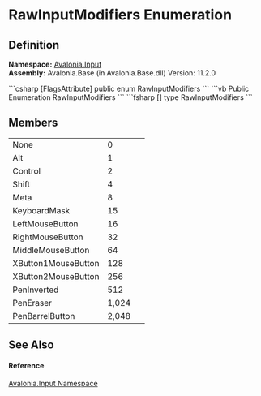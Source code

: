 # RawInputModifiers Enumeration




## Definition
**Namespace:** <a href="N_Avalonia_Input">Avalonia.Input</a>  
**Assembly:** Avalonia.Base (in Avalonia.Base.dll) Version: 11.2.0

<Tabs groupId="api-code-preview">
<TabItem value="csharp" label="C#">
```csharp
[FlagsAttribute]
public enum RawInputModifiers
```
</TabItem>
<TabItem value="vb" label="VB">
```vb
<FlagsAttribute>
Public Enumeration RawInputModifiers
```
</TabItem>
<TabItem value="fsharp" label="F#">
```fsharp
[<FlagsAttribute>]
type RawInputModifiers
```
</TabItem>
</Tabs>



## Members
<table>
<tr>
<td>None</td>
<td>0</td>
<td> </td>
</tr>
<tr>
<td>Alt</td>
<td>1</td>
<td> </td>
</tr>
<tr>
<td>Control</td>
<td>2</td>
<td> </td>
</tr>
<tr>
<td>Shift</td>
<td>4</td>
<td> </td>
</tr>
<tr>
<td>Meta</td>
<td>8</td>
<td> </td>
</tr>
<tr>
<td>KeyboardMask</td>
<td>15</td>
<td> </td>
</tr>
<tr>
<td>LeftMouseButton</td>
<td>16</td>
<td> </td>
</tr>
<tr>
<td>RightMouseButton</td>
<td>32</td>
<td> </td>
</tr>
<tr>
<td>MiddleMouseButton</td>
<td>64</td>
<td> </td>
</tr>
<tr>
<td>XButton1MouseButton</td>
<td>128</td>
<td> </td>
</tr>
<tr>
<td>XButton2MouseButton</td>
<td>256</td>
<td> </td>
</tr>
<tr>
<td>PenInverted</td>
<td>512</td>
<td> </td>
</tr>
<tr>
<td>PenEraser</td>
<td>1,024</td>
<td> </td>
</tr>
<tr>
<td>PenBarrelButton</td>
<td>2,048</td>
<td> </td>
</tr>
</table>

## See Also


#### Reference
<a href="N_Avalonia_Input">Avalonia.Input Namespace</a>  

